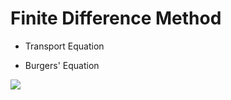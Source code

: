 # Finite Difference Method

- Transport Equation


- Burgers' Equation

![](https://avatars.mds.yandex.net/i?id=a564eef76ea0a61a623da96aa0fdb13f5ed79f5a-10299502-images-thumbs&n=13)